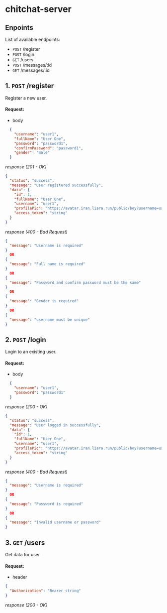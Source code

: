 # chitchat-server

## Enpoints

List of available endpoints:

* `POST` /register
* `POST` /login
* `GET` /users
* `POST` /messages/:id
* `GET` /messages/:id

## 1. `POST` /register

Register a new user.

#### Request:

* body
  

```json
  {
    "username": "user1",
    "fullName": "User One",
    "password": "password1",
    "confirmPassword": "password1",
    "gender": "male"
  }
  ```

_response (201 - OK)_

```json
{
  "status": "success",
  "message": "User registered successfully",
  "data": {
    "id": 1,
    "fullName": "User One",
    "username": "user1",
    "profilePic": "https://avatar.iran.liara.run/public/boy?username=user1",
    "access_token": "string"
  }
}
```

_response (400 - Bad Request)_

```json
{
  "message": "Username is required"
}
  OR
{
  "message": "Full name is required"
}
  OR
{
  "message": "Password and confirm password must be the same"
}
  OR
{
  "message": "Gender is required"
}
  OR
{
  "message": "username must be unique"
}
```

## 2. `POST` /login

Login to an existing user.

#### Request:

* body
  

```json
  {
    "username": "user1",
    "password": "password1"
  }
  ```

_response (200 - OK)_

```json
{
  "status": "success",
  "message": "User logged in successfully",
  "data": {
    "id": 1,
    "fullName": "User One",
    "username": "user1",
    "profilePic": "https://avatar.iran.liara.run/public/boy?username=user1",
    "access_token": "string"
  }
}
```

_response (400 - Bad Request)_

```json
{
  "message": "Username is required"
}
  OR
{
  "message": "Password is required"
}
  OR
{
  "message": "Invalid username or password"
}
```

## 3. `GET` /users

Get data for user

#### Request:

* header

```json
{
  "Authorization": "Bearer string"
}
```

_response (200 - OK)_
